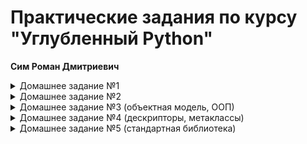 # Практические задания по курсу "Углубленный Python"

**Сим Роман Дмитриевич**
<details>
<summary>Домашнее задание №1</summary>

### 1. Написать консольную игру крестики-нолики.

Пример того, как схематично можно изобразить класс игры.

```py
class TicTacGame:

    def show_board():
        pass

    def validate_input():
        pass

    def start_game():
        pass

    def check_winner():
        pass


if __name__ == "__main__":
    game = TicTac()
    game.start_game()

```
Допустима реалиция без использоавния классов.

Пользовательский ввод осуществляется с помощью input, который необходимо валидировать и выводить понятное описание ошибки.

Схема класса не обязательно должна быть такой, можно добавлять и менять методы, держа в голове грамотную организацию кода, ненужное дублирование и код-лапшу.

По желанию, можно написать вспомогательную функцию, запустив которую, компьютер сыграет сам с собой без участия человека, либо сделать возможным игру между человеком и компьютером.


### 2. Написать тесты (unittest, assert) для игры, покрыв тестами основные методы

### 3. Проверить корректность и стиль кода с помощью pylint или flake8

### 3. Проверить покрытие тестов через coverage

</details>


<details>
<summary>Домашнее задание №2</summary>

### Написать функцию, которая в качестве аргументов принимает строку json, список полей, которые необходимо обработать, список имён, которые нужно найти и функцию-обработчика имени, который срабатывает, когда в каком-либо поле было найдено ключевое имя.

Функция, должна принимать строку, в которой содержится json, и произвести парсинг этого json.
Упростим немного и представим, что json представляет из себя только коллекцию ключей-значений.
Причём ключами и значениями являются только строки.

```py
def parse_json(json_str: str, required_fields=None, keywords=None, keyword_callback)
```

Например, представим, что json_str = '{"key1": "Word1 word2", "key2": "word2 word3"}', а required_fields = ["key1"], keywords = ["word2"]. Тогда keyword_callback будет вызвана только для слова 'word2' для ключа 'key1'.

Распарсить json можно так:
```py
import json

...
json_doc = json.loads(json_str)

```

Можно использовать ещё ujson, но его предварительно нужно установить с помощью pip.

### Использовать mock-объект при тестировании
Использовать mock-объект, например, keyword_callback и проверить, что заглушка вызывалась n число раз.

### Использовать factory boy
Для генерации данных и ключевых слов, нужно использовать factory boy.

### Узнать степень покрытия тестами с помощью библиотеки coverage

</details>

<details>
<summary>Домашнее задание №3 (объектная модель, ООП)</summary>

### Реализовать класс, отнаследованный от списка

При этом один список:
- Можно вычитать из другого CustomList([5, 1, 3, 7]) - CustomList([1, 2, 7]) = CustomList([4, -1, -4, 7]);
- Можно складывать с другим CustomList([5, 1, 3, 7]) + CustomList([1, 2, 7]) = CustomList([6, 3, 10, 7]);
- Результатом сложения/вычитания должен быть новый кастомный список;
- Сложение/вычитание также должно работать с обычными списками:<br>
    [1, 2] +- CustomList([3, 4]) -> CustomList(...)<br>
    CustomList([3, 4]) +- [1, 2] -> CustomList(...)
- При неравной длине, дополнять меньший список нулями только на время выполнения операции. Исходные списки не должны изменяться;
- При сравнении списков должна сравниваться сумма элементов списков;
- Должен быть переопределен str, чтобы выводились элементы списка и их сумма;
- Списки можно считать всегда числовыми;
- На все должны быть тесты в отдельном модуле;
- Перед отправкой на проверку код должен быть прогнан через flake8 и pylint, по желанию еще black.

</details>


<details>
<summary>Домашнее задание №4 (дескрипторы, метаклассы)</summary>

### 1. Написать метакласс, который в начале названий всех атрибутов и методов (кроме магических) добавляет префикс "custom_" (+тесты).
  Подменяться должны так же атрибуты экземпляра после создания экземпляра класса (dynamic в примере).

```py
    class CustomMeta():
        pass

    class CustomClass(metaclass=CustomMeta):
        x = 50

        def __init__(self, val=99):
            self.val = val

        def line(self):
            return 100

        def __str__(self):
            return "Custom_by_metaclass"

    inst = CustomClass()
    inst.custom_x == 50
    inst.custom_val == 99
    inst.custom_line() == 100
    CustomClass.custom_x == 50
    str(inst) == "Custom_by_metaclass"

    inst.dynamic = "added later"
    inst.custom_dynamic == "added later"
    inst.dynamic  # ошибка

    inst.x  # ошибка
    inst.val  # ошибка
    inst.line() # ошибка
    inst.yyy  # ошибка
    CustomClass.x  # ошибка
```


### 2. Дескрипторы с проверками типов и значений данных (+тесты)

```py
    class Integer:
        pass

    class String:
        pass

    class PositiveInteger:
        pass

    class Data:
        num = Integer()
        name = String()
        price = PositiveInteger()

        def __init__(...):
            ....
```


### 3. Тесты в отдельном модуле

### 4. Перед отправкой на проверку код должен быть прогнан через flake8 и pylint, по желанию еще black

</details>

<details>
<summary> Домашнее задание №5 (стандартная библиотека)</summary>

## 1. LRU-кэш
Интерфейс:

```py
    class LRUCache:

        def __init__(self, limit=42):
            pass

        def get(self, key):
            pass

        def set(self, key, value):
            pass


    cache = LRUCache(2)

    cache.set("k1", "val1")
    cache.set("k2", "val2")

    print(cache.get("k3"))  # None
    print(cache.get("k2"))  # "val2"
    print(cache.get("k1"))  # "val1"

    cache.set("k3", "val3")

    print(cache.get("k3"))  # "val3"
    print(cache.get("k2"))  # None
    print(cache.get("k1"))  # "val1"


    Если удобнее, get/set можно сделать по аналогии с dict:
    cache["k1"] = "val1"
    print(cache["k3"])
```

Реализация любым способом без исспользования OrderedDict.

### 2. Написать генератор filter_file для чтения и фильтрации файла
Есть текстовый файл, который может не помещаться в память.
В каждой строке файла фраза или предложение: набор слов, разделенных пробелами (знаков препинания нет).

Генератор должен принимать на вход имя файла или файловый объект и список слов для поиска.
Генератор перебирает строки файла и возвращает только те из них (строку целиком), где встретилось хотя бы одно из слов для поиска.
Поиск должен выполняться по полному совпадению слова без учета регистра.

Например, для строки из файла "а Роза упала на лапу Азора" слово поиска "роза" должно сработать, а "роз" или "розан" - уже нет.

Для тестов можноо в том числе использовать StringIO.

### 3. Тесты в отдельном модуле

### 4. Перед отправкой на проверку код должен быть прогнан через flake8 и pylint, по желанию еще black

</details>